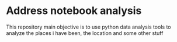 # Address notebook analysis

This repository main objective is to use python data analysis tools to analyze the places i have been, the location and some other stuff
